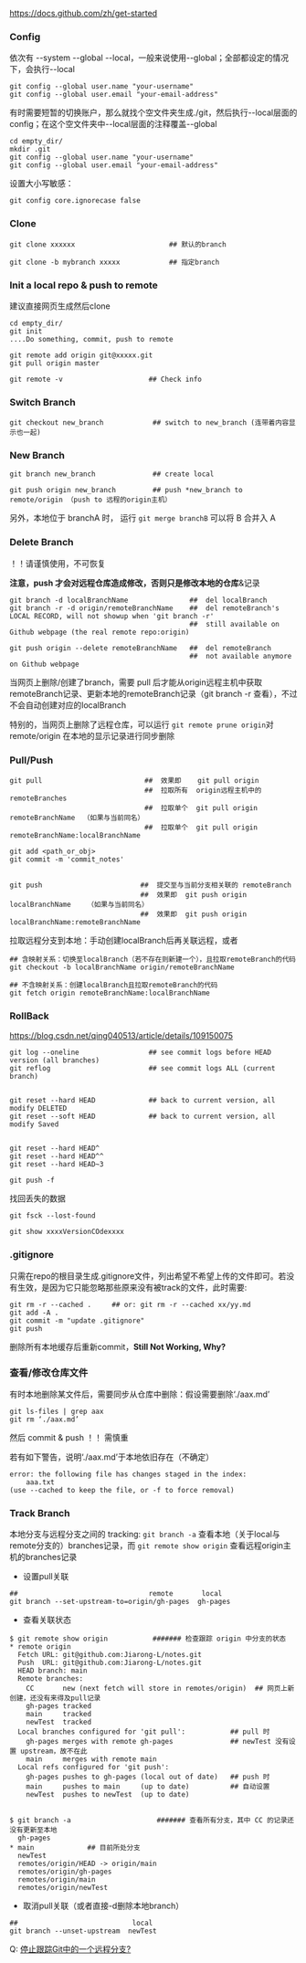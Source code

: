 
https://docs.github.com/zh/get-started

### Config
依次有 --system  --global --local，一般来说使用--global；全部都设定的情况下，会执行--local
```
git config --global user.name "your-username"
git config --global user.email "your-email-address"
```


有时需要短暂的切换账户，那么就找个空文件夹生成./git，然后执行--local层面的config；在这个空文件夹中--local层面的注释覆盖--global
```
cd empty_dir/
mkdir .git
git config --global user.name "your-username"
git config --global user.email "your-email-address"
```

设置大小写敏感：
```
git config core.ignorecase false
```



### Clone
```
git clone xxxxxx                       ## 默认的branch

git clone -b mybranch xxxxx            ## 指定branch
```

### Init a local repo & push to remote
建议直接网页生成然后clone
```
cd empty_dir/
git init
....Do something, commit, push to remote

git remote add origin git@xxxxx.git
git pull origin master

git remote -v                     ## Check info
```


### Switch Branch

```
git checkout new_branch            ## switch to new_branch (连带着内容显示也一起)
```


### New Branch

```
git branch new_branch              ## create local

git push origin new_branch         ## push *new_branch to remote/origin （push to 远程的origin主机）
```
另外，本地位于 branchA 时， 运行  ```git merge branchB``` 可以将 B 合并入 A


### Delete Branch
！！请谨慎使用，不可恢复    

**注意，push 才会对远程仓库造成修改，否则只是修改本地的仓库**&记录
```
git branch -d localBranchName               ##  del localBranch
git branch -r -d origin/remoteBranchName    ##  del remoteBranch's LOCAL RECORD, will not showup when 'git branch -r'
                                            ##  still available on Github webpage (the real remote repo:origin)

git push origin --delete remoteBranchName   ##  del remoteBranch
                                            ##  not available anymore on Github webpage
```

当网页上删除/创建了branch，需要 pull 后才能从origin远程主机中获取remoteBranch记录、更新本地的remoteBranch记录（git branch -r 查看），不过不会自动创建对应的localBranch

特别的，当网页上删除了远程仓库，可以运行 ```git remote prune origin```对 remote/origin 在本地的显示记录进行同步删除


### Pull/Push
```
git pull                         ##  效果即    git pull origin
                                 ##  拉取所有  origin远程主机中的remoteBranches
                                 ##  拉取单个  git pull origin remoteBranchName  （如果与当前同名）
                                 ##  拉取单个  git pull origin remoteBranchName:localBranchName

git add <path_or_obj>
git commit -m 'commit_notes'


git push                        ##  提交至与当前分支相关联的 remoteBranch
                                ##  效果即  git push origin localBranchName    （如果与当前同名）
                                ##  效果即  git push origin localBranchName:remoteBranchName
```

拉取远程分支到本地：手动创建localBranch后再关联远程，或者

```
## 含映射关系：切换至localBranch（若不存在则新建一个），且拉取remoteBranch的代码
git checkout -b localBranchName origin/remoteBranchName

## 不含映射关系：创建localBranch且拉取remoteBranch的代码
git fetch origin remoteBranchName:localBranchName
```



### RollBack
https://blog.csdn.net/qing040513/article/details/109150075
```
git log --oneline                 ## see commit logs before HEAD version (all branches)
git reflog                        ## see commit logs ALL (current branch)


git reset --hard HEAD             ## back to current version, all modify DELETED
git reset --soft HEAD             ## back to current version, all modify Saved


git reset --hard HEAD^
git reset --hard HEAD^^
git reset --hard HEAD~3

git push -f
```

找回丢失的数据
```
git fsck --lost-found

git show xxxxVersionCOdexxxx
```

### .gitignore
只需在repo的根目录生成.gitignore文件，列出希望不希望上传的文件即可。若没有生效，是因为它只能忽略那些原来没有被track的文件，此时需要:
```
git rm -r --cached .     ## or: git rm -r --cached xx/yy.md
git add -A .
git commit -m "update .gitignore"
git push
```
删除所有本地缓存后重新commit，**Still Not Working, Why?**


### 查看/修改仓库文件
有时本地删除某文件后，需要同步从仓库中删除：假设需要删除‘./aax.md’
```
git ls-files | grep aax
git rm ‘./aax.md’
```
然后 commit & push    ！！ 需慎重

若有如下警告，说明‘./aax.md’于本地依旧存在（不确定）
```
error: the following file has changes staged in the index:
    aaa.txt
(use --cached to keep the file, or -f to force removal)
```


### Track Branch

本地分支与远程分支之间的 tracking: ```git branch -a``` 查看本地（关于local与remote分支的）branches记录，而 ```git remote show origin``` 查看远程origin主机的branches记录

* 设置pull关联
```
##                                remote       local
git branch --set-upstream-to=origin/gh-pages  gh-pages
```

* 查看关联状态
```
$ git remote show origin           ####### 检查跟踪 origin 中分支的状态
* remote origin
  Fetch URL: git@github.com:Jiarong-L/notes.git
  Push  URL: git@github.com:Jiarong-L/notes.git
  HEAD branch: main
  Remote branches:
    CC       new (next fetch will store in remotes/origin)  ## 网页上新创建，还没有来得及pull记录
    gh-pages tracked
    main     tracked
    newTest  tracked
  Local branches configured for 'git pull':           ## pull 时
    gh-pages merges with remote gh-pages              ## newTest 没有设置 upstream，故不在此
    main     merges with remote main
  Local refs configured for 'git push':
    gh-pages pushes to gh-pages (local out of date)   ## push 时
    main     pushes to main     (up to date)          ## 自动设置
    newTest  pushes to newTest  (up to date)


$ git branch -a                     ####### 查看所有分支，其中 CC 的记录还没有更新至本地
  gh-pages
* main             ## 目前所处分支
  newTest
  remotes/origin/HEAD -> origin/main
  remotes/origin/gh-pages
  remotes/origin/main
  remotes/origin/newTest
```

* 取消pull关联（或者直接-d删除本地branch） 
```
##                            local
git branch --unset-upstream  newTest
```

Q: [停止跟踪Git中的一个远程分支?](https://cloud.tencent.com/developer/ask/sof/108969602/answer/133469378)








